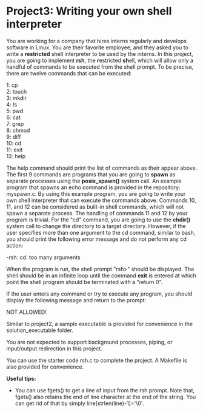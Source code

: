 # Project3: Writing your own shell interpreter

You are working for a company that hires interns regularly and develops software in Linux. You are their favorite employee, and they asked you to write a **restricted** shell interpreter to be used by the interns. In this project, you are going to implement **rsh**, the **r**estricted **sh**ell, which will allow only a handful of commands to be executed from the shell prompt. To be precise, there are twelve commands that can be executed:

1: cp  
2: touch  
3: mkdir  
4: ls  
5: pwd  
6: cat  
7: grep  
8: chmod  
9: diff  
10: cd  
11: exit  
12: help  

The help command should print the list of commands as their appear above. The first 9 commands are programs that you are going to **spawn** as separate processes using the **posix_spawn()** system call. An example program that spawns an echo command is provided in the repository: myspawn.c. By using this example program, you are going to write your own shell interpreter that can execute the commands above. Commands 10, 11, and 12 can be considered as built-in shell commands, which will not spawn a separate process. The handling of commands 11 and 12 by your program is trivial. For the "cd" command, you are going to use the **chdir()** system call to change the directory to a target directory. However, if the user specifies more than one argument to the cd command, similar to bash, you should print the following error message and do not perform any cd action:

-rsh: cd: too many arguments

When the program is run, the shell prompt "rsh>" should be displayed. The shell should be in an infinite loop until the command **exit** is entered at which point the shell program should be terminated with a "return 0".

If the user enters any command or try to execute any program, you should display the following message and return to the prompt:

NOT ALLOWED!

Similar to project2, a sample executable is provided for convenience in the solution_executable folder.

You are not expected to support background processes, piping, or input/output redirection in this project.

You can use the starter code rsh.c to complete the project. A Makefile is also provided for convenience.

**Useful tips:**
 - You can use fgets() to get a line of input from the rsh prompt. Note that, fgets() also retains the end of line character at the end of the string. You can get rid of that by simply line[strlen(line)-1]='\0'.
